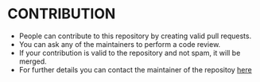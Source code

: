 # CONTRIBUTION

* People can contribute to this repository by creating valid pull requests.
* You can ask any of the maintainers to perform a code review.
* If your contribution is valid to the repository and not spam, it will be merged.
* For further details you can contact the maintainer of the repositoy [here](https://github.com/dhruv1214)
